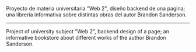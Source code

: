 Proyecto de materia universitaria "Web 2", diseño backend de una pagina; una librería informativa sobre distintas obras del autor Brandon Sanderson.
- - - - - - - - - - - -
Project of university subject "Web 2", backend design of a page; an informative bookstore about different works of the author Brandon Sanderson.
